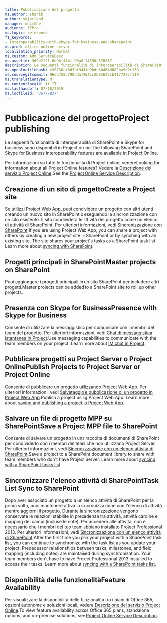 ```yaml
---
title: Pubblicazione del progetto
ms.author: sharik
author: skjerland
manager: mnirkhe
audience: ITPro
ms.topic: reference
f1_keywords:
- interoperability-with-skype-for-business-and-sharepoint
ms.prod: office-online-server
localization_priority: Normal
ms.custom: Adm_ServiceDesc
ms.assetid: 369e2f21-6d9b-414f-98a8-14590c576817
description: Le seguenti funzionalità di interoperabilità di SharePoint e Skype for business sono disponibili in Project online.
ms.openlocfilehash: e38730c48d3bf94d1e9bdc6b464d682ba9d2c138
ms.sourcegitcommit: 96dc758c790ddaf05f5c2b836451b417729cf119
ms.translationtype: MT
ms.contentlocale: it-IT
ms.lasthandoff: 07/18/2019
ms.locfileid: "35777837"
---
```

# <a name="project-publishing"></a><span data-ttu-id="dc74e-103">Pubblicazione del progetto</span><span class="sxs-lookup"><span data-stu-id="dc74e-103">Project publishing</span></span>

<span data-ttu-id="dc74e-104">Le seguenti funzionalità di interoperabilità di SharePoint e Skype for business sono disponibili in Project online.</span><span class="sxs-lookup"><span data-stu-id="dc74e-104">The following SharePoint and Skype for Business interoperability features are available in Project Online.</span></span>
  
<span data-ttu-id="dc74e-105">Per informazioni su tutte le funzionalità di Project online, vedere</span><span class="sxs-lookup"><span data-stu-id="dc74e-105">Looking for information about all Project Online features?</span></span> <span data-ttu-id="dc74e-106">Vedere la [Descrizione del servizio Project Online](project-online-service-description.md).</span><span class="sxs-lookup"><span data-stu-id="dc74e-106">See the [Project Online Service Description](project-online-service-description.md).</span></span>
  
## <a name="create-a-project-site"></a><span data-ttu-id="dc74e-107">Creazione di un sito di progetto</span><span class="sxs-lookup"><span data-stu-id="dc74e-107">Create a Project site</span></span>
<span data-ttu-id="dc74e-108"><a name="bkmk_CreateProjectsite"> </a></span><span class="sxs-lookup"><span data-stu-id="dc74e-108"></span></span>

<span data-ttu-id="dc74e-p102">Se utilizzi Project Web App, puoi condividere un progetto con altri utenti creando un nuovo sito in SharePoint o eseguendo la sincronizzazione con un sito esistente. Il sito condividerà le attività del progetto come un elenco di attività di SharePoint. Per ulteriori informazioni, vedi [Sincronizzazione con SharePoint](https://go.microsoft.com/fwlink/p/?LinkId=271352).</span><span class="sxs-lookup"><span data-stu-id="dc74e-p102">If you are using Project Web App, you can share a project with others by creating a new project site in SharePoint or by synching with an existing site. The site shares your project's tasks as a SharePoint task list. Learn more about [syncing with SharePoint](https://go.microsoft.com/fwlink/p/?LinkId=271352).</span></span>
  
## <a name="master-projects-on-sharepoint"></a><span data-ttu-id="dc74e-112">Progetti principali in SharePoint</span><span class="sxs-lookup"><span data-stu-id="dc74e-112">Master projects on SharePoint</span></span>
<span data-ttu-id="dc74e-113"><a name="bkmk_MasterprojectsonSharePoint"> </a></span><span class="sxs-lookup"><span data-stu-id="dc74e-113"></span></span>

<span data-ttu-id="dc74e-114">Puoi aggiungere i progetti principali in un sito SharePoint per includere altri progetti.</span><span class="sxs-lookup"><span data-stu-id="dc74e-114">Master projects can be added to a SharePoint site to roll up other projects.</span></span> 
  
## <a name="presence-with-skype-for-business"></a><span data-ttu-id="dc74e-115">Presenza con Skype for Business</span><span class="sxs-lookup"><span data-stu-id="dc74e-115">Presence with Skype for Business</span></span>
<span data-ttu-id="dc74e-116"><a name="bkmk_PresencewithLync"> </a></span><span class="sxs-lookup"><span data-stu-id="dc74e-116"></span></span>

<span data-ttu-id="dc74e-p103">Consente di utilizzare la messaggistica per comunicare con i membri del team del progetto. Per ulteriori informazioni, vedi [Chat di messaggistica istantanea in Project](https://go.microsoft.com/fwlink/p/?LinkId=271351).</span><span class="sxs-lookup"><span data-stu-id="dc74e-p103">Use messaging capabilities to communicate with the team members on your project. Learn more about [IM chat in Project](https://go.microsoft.com/fwlink/p/?LinkId=271351).</span></span>
  
## <a name="publish-projects-to-project-server-or-project-online"></a><span data-ttu-id="dc74e-119">Pubblicare progetti su Project Server o Project Online</span><span class="sxs-lookup"><span data-stu-id="dc74e-119">Publish Projects to Project Server or Project Online</span></span>
<span data-ttu-id="dc74e-120"><a name="bkmk_PublishProjectstoServerOnline"> </a></span><span class="sxs-lookup"><span data-stu-id="dc74e-120"></span></span>

<span data-ttu-id="dc74e-p104">Consente di pubblicare un progetto utilizzando Project Web App. Per ulteriori informazioni, vedi [Salvataggio e pubblicazione di un progetto in Project Web App](https://go.microsoft.com/fwlink/p/?LinkId=271354).</span><span class="sxs-lookup"><span data-stu-id="dc74e-p104">Publish a project using Project Web App. Learn more about [saving and publishing a project to Project Web App](https://go.microsoft.com/fwlink/p/?LinkId=271354).</span></span>
  
## <a name="save-a-project-mpp-file-to-sharepoint"></a><span data-ttu-id="dc74e-123">Salvare un file di progetto MPP su SharePoint</span><span class="sxs-lookup"><span data-stu-id="dc74e-123">Save a Project MPP file to SharePoint</span></span>
<span data-ttu-id="dc74e-124"><a name="bkmk_SavefiletoSharePoint"> </a></span><span class="sxs-lookup"><span data-stu-id="dc74e-124"></span></span>

<span data-ttu-id="dc74e-p105">Consente di salvare un progetto in una raccolta di documenti di SharePoint per condividerlo con i membri del team che non utilizzano Project Server. Per ulteriori informazioni, vedi [Sincronizzazione con un elenco attività di SharePoint](https://go.microsoft.com/fwlink/p/?LinkId=271353).</span><span class="sxs-lookup"><span data-stu-id="dc74e-p105">Save a project to a SharePoint document library to share with team members who don't have Project Server. Learn more about [syncing with a SharePoint tasks list](https://go.microsoft.com/fwlink/p/?LinkId=271353).</span></span>
  
## <a name="task-list-sync-to-sharepoint"></a><span data-ttu-id="dc74e-127">Sincronizzare l'elenco attività di SharePoint</span><span class="sxs-lookup"><span data-stu-id="dc74e-127">Task List Sync to SharePoint</span></span>
<span data-ttu-id="dc74e-128"><a name="bkmk_TaskListSynctoSharePoint"> </a></span><span class="sxs-lookup"><span data-stu-id="dc74e-128"></span></span>

<span data-ttu-id="dc74e-p106">Dopo aver associato un progetto a un elenco attività di SharePoint per la prima volta, puoi mantenere attiva la sincronizzazione con l'elenco di attività mentre aggiorni il progetto. Durante la sincronizzazione vengono conservate le relazioni stabilite in precedenza tra attività, attività cardine e mapping dei campi (incluse le note). Per accedere alle attività, non è necessario che i membri del tuo team abbiano installato Project Professional 2013. Per ulteriori informazioni, vedi [Sincronizzazione con un elenco attività di SharePoint](https://go.microsoft.com/fwlink/p/?LinkId=271353).</span><span class="sxs-lookup"><span data-stu-id="dc74e-p106">After the first time you pair your project with a SharePoint task list, you can continue to synchronize with the task list as you update your project. Predecessor relationships between tasks, milestones, and field mapping (including notes) are maintained during synchronization. Your team members don't have to have Project Professional 2013 installed to access their tasks. Learn more about [syncing with a SharePoint tasks list](https://go.microsoft.com/fwlink/p/?LinkId=271353).</span></span>
  
## <a name="feature-availability"></a><span data-ttu-id="dc74e-133">Disponibilità delle funzionalità</span><span class="sxs-lookup"><span data-stu-id="dc74e-133">Feature Availability</span></span>
<span data-ttu-id="dc74e-134"><a name="bkmk_TaskListSynctoSharePoint"> </a></span><span class="sxs-lookup"><span data-stu-id="dc74e-134"></span></span>

<span data-ttu-id="dc74e-135">Per visualizzare la disponibilità delle funzionalità tra i piani di Office 365, opzioni autonome e soluzioni locali, vedere [Descrizione del servizio Project Online](project-online-service-description.md).</span><span class="sxs-lookup"><span data-stu-id="dc74e-135">To view feature availability across Office 365 plans, standalone options, and on-premise solutions, see [Project Online Service Description](project-online-service-description.md).</span></span>
  

